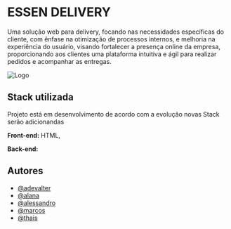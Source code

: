 
# ESSEN DELIVERY

Uma solução web para delivery, focando nas necessidades específicas do cliente, com ênfase na otimização de processos internos, e melhoria na experiência do usuário, visando fortalecer a presença online da empresa, proporcionando aos clientes uma plataforma intuitiva e ágil para realizar pedidos e acompanhar as entregas.



![Logo](https://adeweb.com.br/essen/logomenor.png)


## Stack utilizada

Projeto está em desenvolvimento de acordo com a evolução novas Stack serão adicionandas

**Front-end:** HTML, 

**Back-end:** 


## Autores

- [@adevalter](https://www.github.com/adevalter)
- [@alana](https://www.github.com/alana)
- [@alessandro](https://github.com/AlessandroJ)
- [@marcos](https://github.com/marcos-jr-ti-09)
- [@thais](https://github.com/ThaisGasparino)

